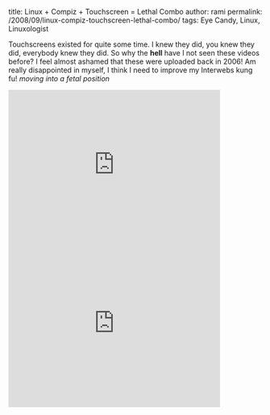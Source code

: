 title: Linux + Compiz + Touchscreen = Lethal Combo
author: rami
permalink: /2008/09/linux-compiz-touchscreen-lethal-combo/
tags: Eye Candy, Linux, Linuxologist

Touchscreens existed for quite some time. I knew they did, you knew they did, everybody knew they did. So why the **hell** have I not seen these videos before? I feel almost ashamed that these were uploaded back in 2006! Am really disappointed in myself, I think I need to improve my Interwebs kung fu! _moving into a fetal position_

<iframe width="420" height="315" src="https://www.youtube-nocookie.com/embed/dQkSObRtw0o?rel=0&amp;controls=0&amp;showinfo=0" frameborder="0" allowfullscreen></iframe>

<iframe width="420" height="315" src="https://www.youtube-nocookie.com/embed/Yx9FgLr9oTk?rel=0&amp;controls=0&amp;showinfo=0" frameborder="0" allowfullscreen></iframe>
